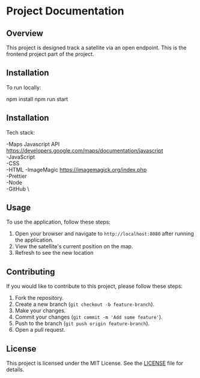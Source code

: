 # Project Documentation

## Overview

This project is designed track a satellite via an open endpoint. This is the frontend project part of the project.

## Installation

To run locally:

npm install
npm run start

## Installation

Tech stack:

-Maps Javascript API https://developers.google.com/maps/documentation/javascript \
-JavaScript \
-CSS \
-HTML
-ImageMagic https://imagemagick.org/index.php \
-Prettier \
-Node \
-GitHub \

## Usage

To use the application, follow these steps:

1. Open your browser and navigate to `http://localhost:8080` after running the application.
2. View the satellite's current position on the map.
3. Refresh to see the new location

## Contributing

If you would like to contribute to this project, please follow these steps:

1. Fork the repository.
2. Create a new branch (`git checkout -b feature-branch`).
3. Make your changes.
4. Commit your changes (`git commit -m 'Add some feature'`).
5. Push to the branch (`git push origin feature-branch`).
6. Open a pull request.

## License

This project is licensed under the MIT License. See the [LICENSE](LICENSE) file for details.
